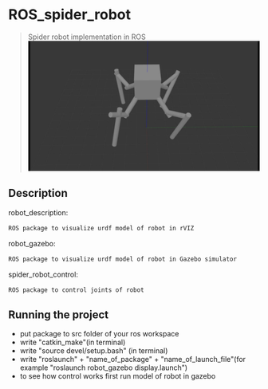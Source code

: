 # ROS_spider_robot
> Spider robot implementation in ROS
![](robot_picture.png)


## Description

robot_description:
```sh
ROS package to visualize urdf model of robot in rVIZ
```
robot_gazebo:
```sh
ROS package to visualize urdf model of robot in Gazebo simulator
```

spider_robot_control:
```sh
ROS package to control joints of robot
```

## Running the project
* put package to src folder of your ros workspace
* write "catkin_make"(in terminal)
* write "source devel/setup.bash" (in terminal)
* write "roslaunch" + "name_of_package" + "name_of_launch_file"(for example "roslaunch robot_gazebo display.launch")
* to see how control works first run model of robot in gazebo

